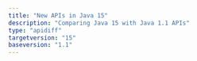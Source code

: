 ```yaml
---
title: "New APIs in Java 15"
description: "Comparing Java 15 with Java 1.1 APIs"
type: "apidiff"
targetversion: "15"
baseversion: "1.1"
---
```

